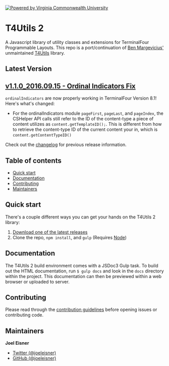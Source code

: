[![Powered by Virginia Commonwealth University](https://t4tools.vcu.edu/github/images/powered-by.svg)](http://www.vcu.edu/)

# T4Utils 2
A Javascript library of utility classes and extensions for TerminalFour Programmable Layouts. This repo is a port/continuation of [Ben Margevicius'](https://github.com/bdm4) unmaintained [T4Utils](https://github.com/FPBSchoolOfNursing/T4Utils) library.

## Latest Version

## [v1.1.0_2016.09.15 - Ordinal Indicators Fix](https://github.com/virginiacommonwealthuniversity/T4Utils2/releases/tag/v1.1.0_2016.09.15)
`ordinalIndicators` are now properly working in TerminalFour Version 8.1! Here's what's changed:
* For the ordinalIndicators module `pageFirst`, `pageLast`, and `pageIndex`, the CSHelper API calls still refer to the ID of the content-type a piece of content utilizes as `content.getTemplateID();`. This is different from how to retrieve the content-type ID of the current content your in, which is `content.getContentTypeID()`

Check out the [changelog](changelog.md) for previous release information.

## Table of contents
* [Quick start](#quick-start)
* [Documentation](#documentation)
* [Contributing](#contributing)
* [Maintainers](#maintainers)

## Quick start
There's a couple different ways you can get your hands on the T4Utils 2 library:

1. [Download one of the latest releases](https://github.com/virginiacommonwealthuniversity/T4Utils2/releases)
2. Clone the repo, `npm install`, and `gulp` (Requires [Node](https://nodejs.org/))

## Documentation
The T4Utils 2 build environment comes with a JSDoc3 Gulp task. To build out the HTML documentation, run `$ gulp docs` and look in the `docs` directory within the project. This documentation can then be previewed within a web browser or uploaded to server.

## Contributing
Please read through the [contribution guidelines](contribute.md) before opening issues or contributing code.

## Maintainers
**Joel Eisner**
* [Twitter (@joeleisner)](https://twitter.com/joeleisner)
* [GitHub (@joeleisner)](https://github.com/joeleisner)

